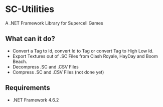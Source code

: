 # SC-Utilities
A .NET Framework Library for Supercell Games

## What can it do? 
 - Convert a Tag to Id, convert Id to Tag or convert Tag to High Low Id.
 - Export Textures out of .SC Files from Clash Royale, HayDay and Boom Beach.
 - Decompress .SC and .CSV Files 
 - Compress .SC and .CSV Files (not done yet)
 
## Requirements 
 - .NET Framework 4.6.2
